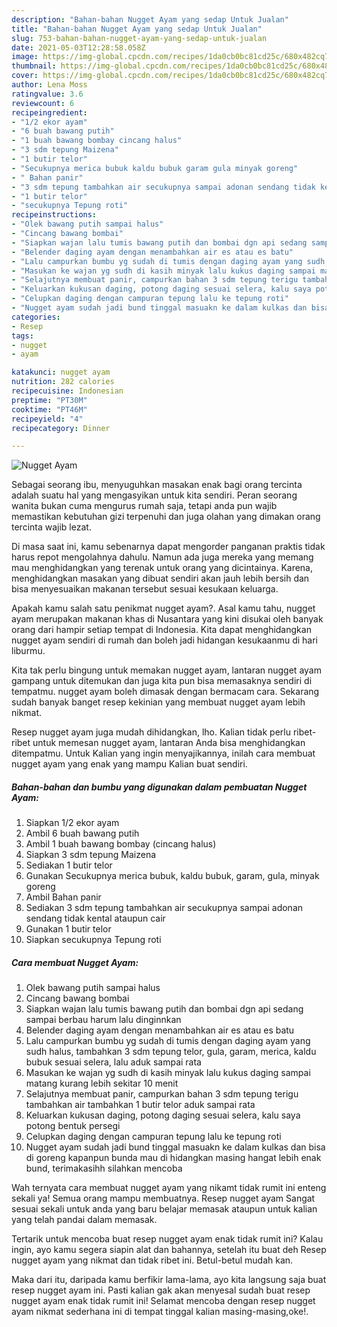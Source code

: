 ```yaml
---
description: "Bahan-bahan Nugget Ayam yang sedap Untuk Jualan"
title: "Bahan-bahan Nugget Ayam yang sedap Untuk Jualan"
slug: 753-bahan-bahan-nugget-ayam-yang-sedap-untuk-jualan
date: 2021-05-03T12:28:58.058Z
image: https://img-global.cpcdn.com/recipes/1da0cb0bc81cd25c/680x482cq70/nugget-ayam-foto-resep-utama.jpg
thumbnail: https://img-global.cpcdn.com/recipes/1da0cb0bc81cd25c/680x482cq70/nugget-ayam-foto-resep-utama.jpg
cover: https://img-global.cpcdn.com/recipes/1da0cb0bc81cd25c/680x482cq70/nugget-ayam-foto-resep-utama.jpg
author: Lena Moss
ratingvalue: 3.6
reviewcount: 6
recipeingredient:
- "1/2 ekor ayam"
- "6 buah bawang putih"
- "1 buah bawang bombay cincang halus"
- "3 sdm tepung Maizena"
- "1 butir telor"
- "Secukupnya merica bubuk kaldu bubuk garam gula minyak goreng"
- " Bahan panir"
- "3 sdm tepung tambahkan air secukupnya sampai adonan sendang tidak kental ataupun cair"
- "1 butir telor"
- "secukupnya Tepung roti"
recipeinstructions:
- "Olek bawang putih sampai halus"
- "Cincang bawang bombai"
- "Siapkan wajan lalu tumis bawang putih dan bombai dgn api sedang sampai berbau harum lalu dinginnkan"
- "Belender daging ayam dengan menambahkan air es atau es batu"
- "Lalu campurkan bumbu yg sudah di tumis dengan daging ayam yang sudh halus, tambahkan 3 sdm tepung telor, gula, garam, merica, kaldu bubuk sesuai selera, lalu aduk sampai rata"
- "Masukan ke wajan yg sudh di kasih minyak lalu kukus daging sampai matang kurang lebih sekitar 10 menit"
- "Selajutnya membuat panir, campurkan bahan 3 sdm tepung terigu tambahkan air tambahkan 1 butir telor aduk sampai rata"
- "Keluarkan kukusan daging, potong daging sesuai selera, kalu saya potong bentuk persegi"
- "Celupkan daging dengan campuran tepung lalu ke tepung roti"
- "Nugget ayam sudah jadi bund tinggal masuakn ke dalam kulkas dan bisa di goreng kapanpun bunda mau di hidangkan masing hangat lebih enak bund, terimakasihh silahkan mencoba"
categories:
- Resep
tags:
- nugget
- ayam

katakunci: nugget ayam 
nutrition: 282 calories
recipecuisine: Indonesian
preptime: "PT30M"
cooktime: "PT46M"
recipeyield: "4"
recipecategory: Dinner

---
```



![Nugget Ayam](https://img-global.cpcdn.com/recipes/1da0cb0bc81cd25c/680x482cq70/nugget-ayam-foto-resep-utama.jpg)

Sebagai seorang ibu, menyuguhkan masakan enak bagi orang tercinta adalah suatu hal yang mengasyikan untuk kita sendiri. Peran seorang  wanita bukan cuma mengurus rumah saja, tetapi anda pun wajib memastikan kebutuhan gizi terpenuhi dan juga olahan yang dimakan orang tercinta wajib lezat.

Di masa  saat ini, kamu sebenarnya dapat mengorder panganan praktis tidak harus repot mengolahnya dahulu. Namun ada juga mereka yang memang mau menghidangkan yang terenak untuk orang yang dicintainya. Karena, menghidangkan masakan yang dibuat sendiri akan jauh lebih bersih dan bisa menyesuaikan makanan tersebut sesuai kesukaan keluarga. 



Apakah kamu salah satu penikmat nugget ayam?. Asal kamu tahu, nugget ayam merupakan makanan khas di Nusantara yang kini disukai oleh banyak orang dari hampir setiap tempat di Indonesia. Kita dapat menghidangkan nugget ayam sendiri di rumah dan boleh jadi hidangan kesukaanmu di hari liburmu.

Kita tak perlu bingung untuk memakan nugget ayam, lantaran nugget ayam gampang untuk ditemukan dan juga kita pun bisa memasaknya sendiri di tempatmu. nugget ayam boleh dimasak dengan bermacam cara. Sekarang sudah banyak banget resep kekinian yang membuat nugget ayam lebih nikmat.

Resep nugget ayam juga mudah dihidangkan, lho. Kalian tidak perlu ribet-ribet untuk memesan nugget ayam, lantaran Anda bisa menghidangkan ditempatmu. Untuk Kalian yang ingin menyajikannya, inilah cara membuat nugget ayam yang enak yang mampu Kalian buat sendiri.

<!--inarticleads1-->

##### Bahan-bahan dan bumbu yang digunakan dalam pembuatan Nugget Ayam:

1. Siapkan 1/2 ekor ayam
1. Ambil 6 buah bawang putih
1. Ambil 1 buah bawang bombay (cincang halus)
1. Siapkan 3 sdm tepung Maizena
1. Sediakan 1 butir telor
1. Gunakan Secukupnya merica bubuk, kaldu bubuk, garam, gula, minyak goreng
1. Ambil  Bahan panir
1. Sediakan 3 sdm tepung tambahkan air secukupnya sampai adonan sendang tidak kental ataupun cair
1. Gunakan 1 butir telor
1. Siapkan secukupnya Tepung roti




<!--inarticleads2-->

##### Cara membuat Nugget Ayam:

1. Olek bawang putih sampai halus
1. Cincang bawang bombai
1. Siapkan wajan lalu tumis bawang putih dan bombai dgn api sedang sampai berbau harum lalu dinginnkan
1. Belender daging ayam dengan menambahkan air es atau es batu
1. Lalu campurkan bumbu yg sudah di tumis dengan daging ayam yang sudh halus, tambahkan 3 sdm tepung telor, gula, garam, merica, kaldu bubuk sesuai selera, lalu aduk sampai rata
1. Masukan ke wajan yg sudh di kasih minyak lalu kukus daging sampai matang kurang lebih sekitar 10 menit
1. Selajutnya membuat panir, campurkan bahan 3 sdm tepung terigu tambahkan air tambahkan 1 butir telor aduk sampai rata
1. Keluarkan kukusan daging, potong daging sesuai selera, kalu saya potong bentuk persegi
1. Celupkan daging dengan campuran tepung lalu ke tepung roti
1. Nugget ayam sudah jadi bund tinggal masuakn ke dalam kulkas dan bisa di goreng kapanpun bunda mau di hidangkan masing hangat lebih enak bund, terimakasihh silahkan mencoba




Wah ternyata cara membuat nugget ayam yang nikamt tidak rumit ini enteng sekali ya! Semua orang mampu membuatnya. Resep nugget ayam Sangat sesuai sekali untuk anda yang baru belajar memasak ataupun untuk kalian yang telah pandai dalam memasak.

Tertarik untuk mencoba buat resep nugget ayam enak tidak rumit ini? Kalau ingin, ayo kamu segera siapin alat dan bahannya, setelah itu buat deh Resep nugget ayam yang nikmat dan tidak ribet ini. Betul-betul mudah kan. 

Maka dari itu, daripada kamu berfikir lama-lama, ayo kita langsung saja buat resep nugget ayam ini. Pasti kalian gak akan menyesal sudah buat resep nugget ayam enak tidak rumit ini! Selamat mencoba dengan resep nugget ayam nikmat sederhana ini di tempat tinggal kalian masing-masing,oke!.

